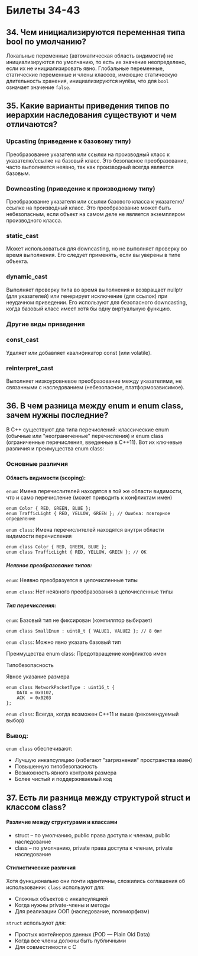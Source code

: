 # Билеты 34-43

## 34. Чем инициализируются переменная типа bool по умолчанию?

Локальные переменные (автоматическая область видимости) не инициализируются по умолчанию, то есть их значение неопределено, если их не инициализировать явно.
Глобальные переменные, статические переменные и члены классов, имеющие статическую длительность хранения, инициализируются нулём, что для `bool` означает значение `false`.

## 35. Какие варианты приведения типов по иерархии наследования существуют и чем отличаются?
### Upcasting (приведение к базовому типу)
Преобразование указателя или ссылки на производный класс к указателю/ссылке на базовый класс. Это безопасное преобразование, часто выполняется неявно, так как производный всегда является базовым.

### Downcasting (приведение к производному типу)
Преобразование указателя или ссылки базового класса к указателю/ссылке на производный класс. Это преобразование может быть небезопасным, если объект на самом деле не является экземпляром производного класса.

### static_cast
Может использоваться для downcasting, но не выполняет проверку во время выполнения. Его следует применять, если вы уверены в типе объекта.

### dynamic_cast
Выполняет проверку типа во время выполнения и возвращает nullptr (для указателей) или генерирует исключение (для ссылок) при неудачном приведении. Его используют для безопасного downcasting, когда базовый класс имеет хотя бы одну виртуальную функцию.

### Другие виды приведения

### const_cast
Удаляет или добавляет квалификатор const (или volatile).

### reinterpret_cast
Выполняет низкоуровневое преобразование между указателями, не связанными с наследованием (небезопасное, платформозависимое).



## 36. В чем разница между enum и enum class, зачем нужны последние?

В C++ существуют два типа перечислений: классические enum (обычные или "неограниченные" перечисления) и enum class (ограниченные перечисления, введенные в C++11). Вот их ключевые различия и преимущества enum class:

### Основные различия
#### Область видимости (scoping):
`enum`: Имена перечислителей находятся в той же области видимости, что и само перечисление (может приводить к конфликтам имен)

```
enum Color { RED, GREEN, BLUE };
enum TrafficLight { RED, YELLOW, GREEN }; // Ошибка: повторное определение
```

`enum class`: Имена перечислителей находятся внутри области видимости перечисления

```
enum class Color { RED, GREEN, BLUE };
enum class TrafficLight { RED, YELLOW, GREEN }; // OK
```

##### Неявное преобразование типов:
`enum`: Неявно преобразуется в целочисленные типы

`enum class`: Нет неявного преобразования в целочисленные типы

##### Тип перечисления:
`enum`: Базовый тип не фиксирован (компилятор выбирает)
```
enum class SmallEnum : uint8_t { VALUE1, VALUE2 }; // 8 бит
```
`enum class`: Можно явно указать базовый тип

Преимущества enum class:
Предотвращение конфликтов имен

Типобезопасность

Явное указание размера

```
enum class NetworkPacketType : uint16_t {
    DATA = 0x0102,
    ACK  = 0x0203
};
```

`enum class`: Всегда, когда возможен C++11 и выше (рекомендуемый выбор)

### Вывод:
`enum class` обеспечивают:
- Лучшую инкапсуляцию (избегают "загрязнения" пространства имен)
- Повышенную типобезопасность
- Возможность явного контроля размера
- Более чистый и поддерживаемый код


## 37. Есть ли разница между структурой struct и классом class?

#### Различие между структурами и классами
- struct – по умолчанию, public права доступа к членам, public
наследование
- class – по умолчанию, private права доступа к членам, private
наследование

#### Стилистические различия
Хотя функционально они почти идентичны, сложились соглашения об использовании:
`class` используют для:
- Сложных объектов с инкапсуляцией
- Когда нужны private-члены и методы
- Для реализации ООП (наследование, полиморфизм)

`struct` используют для:
- Простых контейнеров данных (POD — Plain Old Data)
- Когда все члены должны быть публичными
- Для совместимости с C

  
  














